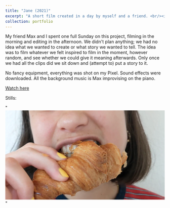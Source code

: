 ```yaml
---
title: "Jane (2021)"
excerpt: "A short film created in a day by myself and a friend. <br/><img src='/images/jane-croissant2.png'>"
collection: portfolio
---
```


My friend Max and I spent one full Sunday on this project, filming in the morning and editing in the afternoon. We didn't plan anything; we had no idea what we wanted to create or what story we wanted to tell. The idea was to film whatever we felt inspired to film in the moment, however random, and see whether we could give it meaning afterwards. Only once we had all the clips did we sit down and (attempt to) put a story to it. 

No fancy equipment, everything was shot on my Pixel. Sound effects were downloaded. All the background music is Max improvising on the piano.

[Watch here](https://youtu.be/R7ZYbmWP3CU)

Stills: 

"<br/><img src='/images/jane-croissant2.png'>"
